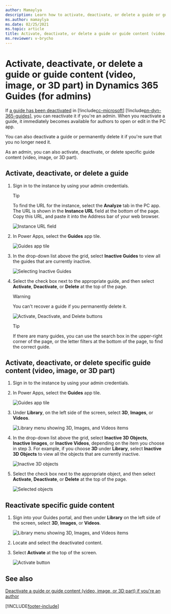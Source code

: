 ```yaml
---
author: Mamaylya
description: Learn how to activate, deactivate, or delete a guide or guide content (video, image, or 3D part) if you're a Microsoft Dynamics 365 Guides admin.
ms.author: mamaylya
ms.date: 02/25/2021
ms.topic: article
title: Activate, deactivate, or delete a guide or guide content (video, image, or 3D part) in Dynamics 365 Guides (for admins)
ms.reviewer: v-brycho
---
```


# Activate, deactivate, or delete a guide or guide content (video, image, or 3D part) in Dynamics 365 Guides (for admins)

If [a guide has been deactivated](pc-app-deactivate-guide.md) in [!include[cc-microsoft](../includes/cc-microsoft.md)] [!include[pn-dyn-365-guides](../includes/pn-dyn-365-guides.md)], you can reactivate it if you're an admin. When you reactivate a guide, it immediately becomes available for authors to open or edit in the PC app.

You can also deactivate a guide or permanently delete it if you're sure that you no longer need it.

As an admin, you can also activate, deactivate, or delete specific guide content (video, image, or 3D part).

## Activate, deactivate, or delete a guide

1. Sign in to the instance by using your admin credentials.

    > [!TIP]
    > To find the URL for the instance, select the **Analyze** tab in the PC app. The URL is shown in the **Instance URL** field at the bottom of the page. Copy this URL, and paste it into the Address bar of your web browser.
    >
    > ![Instance URL field](media/instance-url.PNG "Instance URL field")

2. In Power Apps, select the **Guides** app tile.

    ![Guides app tile](media/guides-app-tile.PNG "Guides app tile")

3. In the drop-down list above the grid, select **Inactive Guides** to view all the guides that are currently inactive.

    ![Selecting Inactive Guides](media/active-guides-list.PNG "Selecting Inactive Guides")

4. Select the check box next to the appropriate guide, and then select **Activate**, **Deactivate**, or **Delete** at the top of the page.

    > [!WARNING]
    > You can't recover a guide if you permanently delete it.

    ![Activate, Deactivate, and Delete buttons](media/activate-deactivate-delete.PNG "Activate, Deactivate, and Delete buttons")

    > [!TIP]
    > If there are many guides, you can use the search box in the upper-right corner of the page, or the letter filters at the bottom of the page, to find the correct guide.
    
## Activate, deactivate, or delete specific guide content (video, image, or 3D part) 

1. Sign in to the instance by using your admin credentials.

2. In Power Apps, select the **Guides** app tile.

    ![Guides app tile](media/guides-app-tile.PNG "Guides app tile")
    
3. Under **Library**, on the left side of the screen, select **3D**, **Images**, or **Videos**.

    ![Library menu showing 3D, Images, and Videos items](media/library-2.PNG "Library menu showing 3D, Images, and Videos items")

4. In the drop-down list above the grid, select **Inactive 3D Objects**, **Inactive Images**, or **Inactive Videos**, depending on the item you choose in step 3. For example, if you choose **3D** under **Library**, select **Inactive 3D Objects** to view all the objects that are currently inactive. 

    ![Inactive 3D objects](media/deactivate-active-3D-objects.PNG "Inactive 3D objects")

5. Select the check box next to the appropriate object, and then select **Activate**, **Deactivate**, or **Delete** at the top of the page. 

    ![Selected objects](media/deactivate-select-objects.PNG "Selected objects")

## Reactivate specific guide content

1. Sign into your Guides portal, and then under **Library** on the left side of the screen, select **3D**, **Images**, or **Videos**.

    ![Library menu showing 3D, Images, and Videos items](media/library-2.PNG "Library menu showing 3D, Images, and Videos items")
    
2. Locate and select the deactivated content. 

3. Select **Activate** at the top of the screen.

    ![Activate button](media/activate-button-2.PNG "Activate button")    

## See also

[Deactivate a guide or guide content (video, image, or 3D part) if you're an author](pc-app-deactivate-guide.md)

[!INCLUDE[footer-include](../includes/footer-banner.md)]

